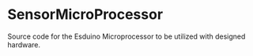 # SensorMicroProcessor
Source code for the Esduino Microprocessor to be utilized with designed hardware.
